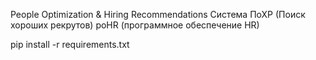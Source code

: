 People Optimization & Hiring Recommendations
Система ПоХР (Поиск хороших рекрутов)
poHR (программное обеспечение HR)

pip install -r requirements.txt
